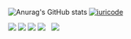 ![Anurag's GitHub stats](https://github-readme-stats.vercel.app/api?username=LucasTesche1&theme=Tokyonight&show_icons=true)  [![iuricode](https://github-readme-stats.vercel.app/api/top-langs/?username=LucasTesche1&layout=compact)](https://github.com/LucasTesche1/github-readme-stats)




<img src="https://img.shields.io/badge/JavaScript-323330?style=for-the-badge&logo=javascript&logoColor=F7DF1E" /> 
<img src="https://img.shields.io/badge/CSS-239120?&style=for-the-badge&logo=css3&logoColor=white" /> 
<img src="https://img.shields.io/badge/HTML5-E34F26?style=for-the-badge&logo=html5&logoColor=white" /> 
<img src="https://img.shields.io/badge/Java-ED8B00?style=for-the-badge&logo=java&logoColor=white" /> 
<img scr="https://img.shields.io/badge/python-3670A0?style=for-the-badge&logo=python&logoColor=ffdd54" />
<img scr="https://img.shields.io/badge/django-%23092E20.svg?style=for-the-badge&logo=django&logoColor=white" />
<img src="https://img.shields.io/badge/python-3670A0?style=for-the-badge&logo=python&logoColor=ffdd54" />
